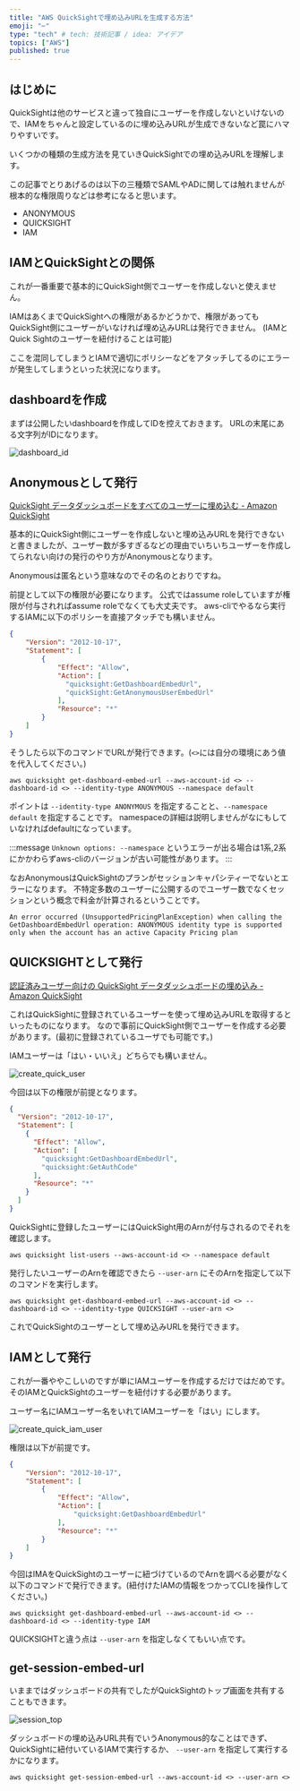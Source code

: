 ```yaml
---
title: "AWS QuickSightで埋め込みURLを生成する方法"
emoji: "✂️"
type: "tech" # tech: 技術記事 / idea: アイデア
topics: ["AWS"]
published: true
---
```


## はじめに

QuickSightは他のサービスと違って独自にユーザーを作成しないといけないので、IAMをちゃんと設定しているのに埋め込みURLが生成できないなど罠にハマりやすいです。

いくつかの種類の生成方法を見ていきQuickSightでの埋め込みURLを理解します。

この記事でとりあげるのは以下の三種類でSAMLやADに関しては触れませんが根本的な権限周りなどは参考になると思います。

- ANONYMOUS
- QUICKSIGHT
- IAM

## IAMとQuickSightとの関係

これが一番重要で基本的にQuickSight側でユーザーを作成しないと使えません。

IAMはあくまでQuickSightへの権限があるかどうかで、権限があってもQuickSight側にユーザーがいなければ埋め込みURLは発行できません。
(IAMとQuick Sightのユーザーを紐付けることは可能)

ここを混同してしまうとIAMで適切にポリシーなどをアタッチしてるのにエラーが発生してしまうといった状況になります。

## dashboardを作成

まずは公開したいdashboardを作成してIDを控えておきます。
URLの末尾にある文字列がIDになります。

![dashboard_id](https://github.com/wim-web/my_zenn/blob/master/image/aws_quick_sight_how_to_create_embed_url/dashboard_id.png?raw=true)

## Anonymousとして発行

[QuickSight データダッシュボードをすべてのユーザーに埋め込む - Amazon QuickSight](https://docs.aws.amazon.com/ja_jp/quicksight/latest/user/embedded-analytics-dashboards-for-everyone.html)

基本的にQuickSight側にユーザーを作成しないと埋め込みURLを発行できないと書きましたが、ユーザー数が多すぎるなどの理由でいちいちユーザーを作成してられない向けの発行のやり方がAnonymousとなります。

Anonymousは匿名という意味なのでその名のとおりですね。

前提として以下の権限が必要になります。
公式ではassume roleしていますが権限が付与されればassume roleでなくても大丈夫です。
aws-cliでやるなら実行するIAMに以下のポリシーを直接アタッチでも構いません。

```json
{
    "Version": "2012-10-17",
    "Statement": [
        {
            "Effect": "Allow",
            "Action": [
              "quicksight:GetDashboardEmbedUrl",
              "quickSight:GetAnonymousUserEmbedUrl"
            ],
            "Resource": "*"
        }
    ]
}
```

そうしたら以下のコマンドでURLが発行できます。(`<>`には自分の環境にあう値を代入してください。)

```
aws quicksight get-dashboard-embed-url --aws-account-id <> --dashboard-id <> --identity-type ANONYMOUS --namespace default
```

ポイントは `--identity-type ANONYMOUS` を指定することと、`--namespace default` を指定することです。
namespaceの詳細は説明しませんがなにもしていなければdefaultになっています。

:::message
`Unknown options: --namespace` というエラーが出る場合は1系,2系にかかわらずaws-cliのバージョンが古い可能性があります。
:::

なおAnonymousはQuickSightのプランがセッションキャパシティーでないとエラーになります。
不特定多数のユーザーに公開するのでユーザー数でなくセッションという概念で料金が計算されるということです。

```
An error occurred (UnsupportedPricingPlanException) when calling the GetDashboardEmbedUrl operation: ANONYMOUS identity type is supported only when the account has an active Capacity Pricing plan
```

## QUICKSIGHTとして発行

[認証済みユーザー向けの QuickSight データダッシュボードの埋め込み - Amazon QuickSight](https://docs.aws.amazon.com/ja_jp/quicksight/latest/user/embedded-analytics-dashboards-for-authenticated-users.html)

これはQuickSightに登録されているユーザーを使って埋め込みURLを取得するといったものになります。
なので事前にQuickSight側でユーザーを作成する必要があります。(最初に登録されているユーザでも可能です。)

IAMユーザーは「はい・いいえ」どちらでも構いません。

![create_quick_user](https://github.com/wim-web/my_zenn/blob/master/image/aws_quick_sight_how_to_create_embed_url/create_quick_user.png?raw=true)

今回は以下の権限が前提となります。

```json
{
  "Version": "2012-10-17",
  "Statement": [
    {
      "Effect": "Allow",
      "Action": [
        "quicksight:GetDashboardEmbedUrl",
        "quicksight:GetAuthCode"
      ],
      "Resource": "*"
    }
  ]
}
```

QuickSightに登録したユーザーにはQuickSight用のArnが付与されるのでそれを確認します。

```
aws quicksight list-users --aws-account-id <> --namespace default
```

発行したいユーザーのArnを確認できたら `--user-arn` にそのArnを指定して以下のコマンドを実行します。

```
aws quicksight get-dashboard-embed-url --aws-account-id <> --dashboard-id <> --identity-type QUICKSIGHT --user-arn <>
```

これでQuickSightのユーザーとして埋め込みURLを発行できます。

## IAMとして発行

これが一番ややこしいのですが単にIAMユーザーを作成するだけではだめです。そのIAMとQuickSightのユーザーを紐付けする必要があります。

ユーザー名にIAMユーザー名をいれてIAMユーザーを「はい」にします。

![create_quick_iam_user](https://github.com/wim-web/my_zenn/blob/master/image/aws_quick_sight_how_to_create_embed_url/create_quick_iam_user.png?raw=true)

権限は以下が前提です。

```json
{
    "Version": "2012-10-17",
    "Statement": [
        {
            "Effect": "Allow",
            "Action": [
                "quicksight:GetDashboardEmbedUrl"
            ],
            "Resource": "*"
        }
    ]
}
```

今回はIMAをQuickSightのユーザーに紐づけているのでArnを調べる必要がなく以下のコマンドで発行できます。(紐付けたIAMの情報をつかってCLIを操作してください。)

```
aws quicksight get-dashboard-embed-url --aws-account-id <> --dashboard-id <> --identity-type IAM
```

QUICKSIGHTと違う点は `--user-arn` を指定しなくてもいい点です。

## get-session-embed-url

いままではダッシュボードの共有でしたがQuickSightのトップ画面を共有することもできます。

![session_top](https://github.com/wim-web/my_zenn/blob/master/image/aws_quick_sight_how_to_create_embed_url/session_top.png?raw=true)

ダッシュボードの埋め込みURL共有でいうAnonymous的なことはできず、QuickSightに紐付いているIAMで実行するか、 `--user-arn` を指定して実行するかになります。

```
aws quicksight get-session-embed-url --aws-account-id <> --user-arn <>
```
